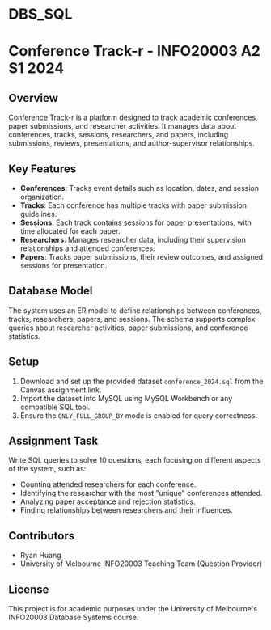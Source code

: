 # DBS_SQL

# Conference Track-r - INFO20003 A2 S1 2024

## Overview
Conference Track-r is a platform designed to track academic conferences, paper submissions, and researcher activities. It manages data about conferences, tracks, sessions, researchers, and papers, including submissions, reviews, presentations, and author-supervisor relationships.

## Key Features
- **Conferences**: Tracks event details such as location, dates, and session organization.
- **Tracks**: Each conference has multiple tracks with paper submission guidelines.
- **Sessions**: Each track contains sessions for paper presentations, with time allocated for each paper.
- **Researchers**: Manages researcher data, including their supervision relationships and attended conferences.
- **Papers**: Tracks paper submissions, their review outcomes, and assigned sessions for presentation.

## Database Model
The system uses an ER model to define relationships between conferences, tracks, researchers, papers, and sessions. The schema supports complex queries about researcher activities, paper submissions, and conference statistics.

## Setup
1. Download and set up the provided dataset `conference_2024.sql` from the Canvas assignment link.
2. Import the dataset into MySQL using MySQL Workbench or any compatible SQL tool.
3. Ensure the `ONLY_FULL_GROUP_BY` mode is enabled for query correctness.

## Assignment Task
Write SQL queries to solve 10 questions, each focusing on different aspects of the system, such as:
- Counting attended researchers for each conference.
- Identifying the researcher with the most "unique" conferences attended.
- Analyzing paper acceptance and rejection statistics.
- Finding relationships between researchers and their influences.

## Contributors
- Ryan Huang
- University of Melbourne INFO20003 Teaching Team (Question Provider)

## License
This project is for academic purposes under the University of Melbourne's INFO20003 Database Systems course.
